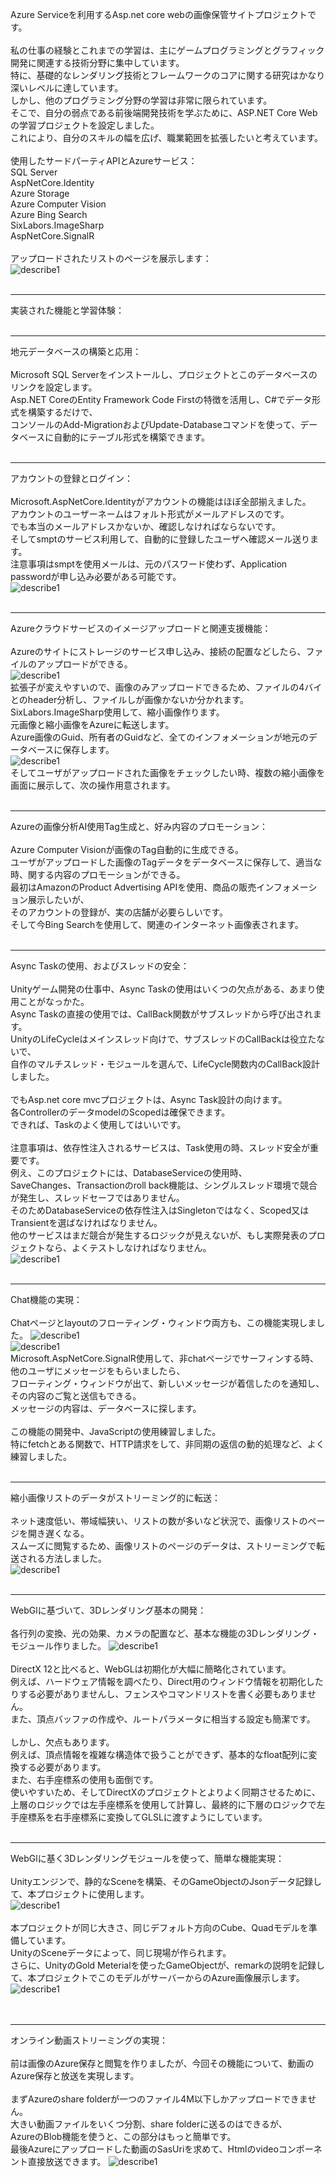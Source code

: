 Azure Serviceを利用するAsp.net core webの画像保管サイトプロジェクトです。<br>
<br>
私の仕事の経験とこれまでの学習は、主にゲームプログラミングとグラフィック開発に関連する技術分野に集中しています。<br>
特に、基礎的なレンダリング技術とフレームワークのコアに関する研究はかなり深いレベルに達しています。<br>
しかし、他のプログラミング分野の学習は非常に限られています。<br>
そこで、自分の弱点である前後端開発技術を学ぶために、ASP.NET Core Webの学習プロジェクトを設定しました。<br>
これにより、自分のスキルの幅を広げ、職業範囲を拡張したいと考えています。<br>
<br>
使用したサードパーティAPIとAzureサービス：<br>
SQL Server<br>
AspNetCore.Identity<br>
Azure Storage<br>
Azure Computer Vision<br>
Azure Bing Search<br>
SixLabors.ImageSharp<br>
AspNetCore.SignalR<br>
<br>
アップロードされたリストのページを展示します：<br>
![describe1](https://github.com/ckfckf0730/CloudServiceTest/blob/main/readme/presentation01.png)<br>
<br>
***
実装された機能と学習体験：<br>
<br>
***
地元データベースの構築と応用：<br>
<br>
Microsoft SQL Serverをインストールし、プロジェクトとこのデータベースのリンクを設定します。<br>
Asp.NET CoreのEntity Framework Code Firstの特徴を活用し、C#でデータ形式を構築するだけで、<br>
コンソールのAdd-MigrationおよびUpdate-Databaseコマンドを使って、データベースに自動的にテーブル形式を構築できます。<br>
<br>
***
アカウントの登録とログイン：<br>
<br>
Microsoft.AspNetCore.Identityがアカウントの機能はほぼ全部揃えました。<br>
アカウントのユーザーネームはフォルト形式がメールアドレスのです。<br>
でも本当のメールアドレスかないか、確認しなければならないです。<br>
そしてsmptのサービス利用して、自動的に登録したユーザへ確認メール送ります。<br>
注意事項はsmptを使用メールは、元のパスワード使わず、Application passwordが申し込み必要がある可能です。<br>
![describe1](https://github.com/ckfckf0730/CloudServiceTest/blob/main/readme/ConfirmEmail.png)<br>
<br>
***
Azureクラウドサービスのイメージアップロードと関連支援機能：<br>
<br>
Azureのサイトにストレージのサービス申し込み、接続の配置などしたら、ファイルのアップロードができる。<br>
![describe1](https://github.com/ckfckf0730/CloudServiceTest/blob/main/readme/AzureStorageList.png)<br>
拡張子が変えやすいので、画像のみアップロードできるため、ファイルの4バイとのheader分析し、ファイルしが画像かないか分かれます。<br>
SixLabors.ImageSharp使用して、縮小画像作ります。<br>
元画像と縮小画像をAzureに転送します。<br>
Azure画像のGuid、所有者のGuidなど、全てのインフォメーションが地元のデータベースに保存します。<br>
![describe1](https://github.com/ckfckf0730/CloudServiceTest/blob/main/readme/Database01.png)<br>
そしてユーザがアップロードされた画像をチェックしたい時、複数の縮小画像を画面に展示して、次の操作用意されます。<br>
<br>
***
Azureの画像分析AI使用Tag生成と、好み内容のプロモーション：<br>
<br>
Azure Computer Visionが画像のTag自動的に生成できる。<br>
ユーザがアップロードした画像のTagデータをデータベースに保存して、適当な時、関する内容のプロモーションができる。<br>
最初はAmazonのProduct Advertising APIを使用、商品の販売インフォメーション展示したいが、<br>
そのアカウントの登録が、実の店舗が必要らしいです。<br>
そして今Bing Searchを使用して、関連のインターネット画像表されます。<br>
<br>
***
Async Taskの使用、およびスレッドの安全：<br>
<br>
Unityゲーム開発の仕事中、Async Taskの使用はいくつの欠点がある、あまり使用ことがなっかた。<br>
Async Taskの直接の使用では、CallBack関数がサブスレッドから呼び出されます。<br>
UnityのLifeCycleはメインスレッド向けで、サブスレッドのCallBackは役立たないで、<br>
自作のマルチスレッド・モジュールを選んで、LifeCycle関数内のCallBack設計しました。<br>
<br>
でもAsp.net core mvcプロジェクトは、Async Task設計の向けます。<br>
各ControllerのデータmodelのScopedは確保できます。<br>
できれば、Taskのよく使用してはいいです。<br>
<br>
注意事項は、依存性注入されるサービスは、Task使用の時、スレッド安全が重要です。<br>
例え、このプロジェクトには、DatabaseServiceの使用時、<br>
SaveChanges、Transactionのroll back機能は、シングルスレッド環境で競合が発生し、スレッドセーフではありません。<br>
そのためDatabaseServiceの依存性注入はSingletonではなく、Scoped又はTransientを選ばなければなりません。<br>
他のサービスはまだ競合が発生するロジックが見えないが、もし実際発表のプロジェクトなら、よくテストしなければなりません。<br>
![describe1](https://github.com/ckfckf0730/CloudServiceTest/blob/main/readme/ServiceInjection.png)<br>
<br>
***
Chat機能の実現：<br>
<br>
Chatページとlayoutのフローティング・ウィンドウ両方も、この機能実現しました。
![describe1](https://github.com/ckfckf0730/CloudServiceTest/blob/main/readme/Chat01.png)<br>
![describe1](https://github.com/ckfckf0730/CloudServiceTest/blob/main/readme/Chat02.png)<br>
Microsoft.AspNetCore.SignalR使用して、非chatページでサーフィンする時、他のユーザにメッセージをもらいましたら、<br>
フローティング・ウィンドウが出て、新しいメッセージが着信したのを通知し、その内容のご覧と送信もできる。<br>
メッセージの内容は、データベースに探します。<br>
<br>
この機能の開発中、JavaScriptの使用練習しました。<br>
特にfetchとある関数で、HTTP請求をして、非同期の返信の動的処理など、よく練習しました。<br>
<br>
***
縮小画像リストのデータがストリーミング的に転送：<br>
<br>
ネット速度低い、帯域幅狭い、リストの数が多いなど状況で、画像リストのページを開き遅くなる。<br>
スムーズに閲覧するため、画像リストのページのデータは、ストリーミングで転送される方法しました。<br>
![describe1](https://github.com/ckfckf0730/CloudServiceTest/blob/main/readme/DataStreaming.gif)<br>
<br>
***
WebGlに基づいて、3Dレンダリング基本の開発：<br>
<br>
各行列の変換、光の効果、カメラの配置など、基本な機能の3Dレンダリング・モジュール作りました。
![describe1](https://github.com/ckfckf0730/CloudServiceTest/blob/main/readme/Rendering01.gif)<br>
<br>
DirectX 12と比べると、WebGLは初期化が大幅に簡略化されています。<br>
例えば、ハードウェア情報を調べたり、Direct用のウィンドウ情報を初期化したりする必要がありませんし、フェンスやコマンドリストを書く必要もありません。<br>
また、頂点バッファの作成や、ルートパラメータに相当する設定も簡潔です。<br>
<br>
しかし、欠点もあります。<br>
例えば、頂点情報を複雑な構造体で扱うことができず、基本的なfloat配列に変換する必要があります。<br>
また、右手座標系の使用も面倒です。<br>
使いやすいため、そしてDirectXのプロジェクトとよりよく同期させるために、<br>
上層のロジックでは左手座標系を使用して計算し、最終的に下層のロジックで左手座標系を右手座標系に変換してGLSLに渡すようにしています。<br>
<br>
***
WebGlに基く3Dレンダリングモジュールを使って、簡単な機能実現：<br>
<br>
Unityエンジンで、静的なSceneを構築、そのGameObjectのJsonデータ記録して、本プロジェクトに使用します。<br>
![describe1](https://github.com/ckfckf0730/CloudServiceTest/blob/main/readme/UnityScene.png)<br>
<br>
本プロジェクトが同じ大きさ、同じデフォルト方向のCube、Quadモデルを準備しています。<br>
UnityのSceneデータによって、同じ現場が作られます。<br>
さらに、UnityのGold Meterialを使ったGameObjectが、remarkの説明を記録して、本プロジェクトでこのモデルがサーバーからのAzure画像展示します。<br>
![describe1](https://github.com/ckfckf0730/CloudServiceTest/blob/main/readme/Rendering02.gif)<br>
<br>
<br>
***
オンライン動画ストリーミングの実現：<br>
<br>
前は画像のAzure保存と閲覧を作りましたが、今回その機能について、動画のAzure保存と放送を実現します。<br>
<br>
まずAzureのshare folderが一つのファイル4M以下しかアップロードできません。<br>
大きい動画ファイルをいくつ分割、share folderに送るのはできるが、<br>
AzureのBlob機能を使うと、この部分はもっと簡単です。<br>
最後Azureにアップロードした動画のSasUriを求めて、Htmlのvideoコンポーネント直接放送できます。
![describe1](https://github.com/ckfckf0730/CloudServiceTest/blob/main/readme/VideoStreaming.gif)<br>
<br>
<br>